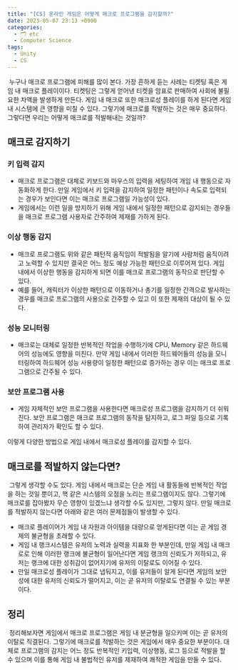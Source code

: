 ```yaml
---
title: "[CS] 온라인 게임은 어떻게 매크로 프로그램을 감지할까?"
date: 2023-05-07 23:13 +0900
categories:
  - 🗂️ etc
  - Computer Science
tags:
  - Unity
  - CS
---
```

 누구나 매크로 프로그램에 피해를 많이 본다. 가장 흔하게 듣는 사례는 티켓팅 혹은 게임 내 매크로 플레이이다. 티켓팅은 그렇게 얻어낸 티켓을 암표로 판매하여 사회에 불필요한 차액을 발생하게 만든다. 게임 내 매크로 또한 매크로성 플레이를 하게 된다면 게임 내 시스템에 큰 영향을 미칠 수 있다. 그렇기에 매크로를 적발하는 것은 매우 중요하다. 그렇다면 우리는 어떻게 매크로를 적발해내는 것일까?

  

## **매크로 감지하기**

### 키 입력 감지

- 매크로 프로그램은 대체로 키보드와 마우스의 입력을 세팅하여 개임 내 행동으로 자동화하게 한다. 만일 게임에서 키 입력을 감지하여 일정한 패턴이나 속도로 입력되는 경우가 보인다면 이는 매크로 프로그램일 가능성이 있다. 
- 게임에서는 이런 일을 방지하기 위해 게임 내에서 일정한 패턴으로 감지되는 경우들을 매크로 프로그램 사용자로 간주하여 제재를 가하게 된다.

### 이상 행동 감지

- 매크로 프로그램도 위와 같은 패턴적 움직임이 적발됨을 알기에 사람처럼 움직이려고 노력할 수 있지만 결국은 어느 정도 예상 가능한 패턴으로 이루어져 있다. 게임 내에서 이상한 행동을 감지하게 되면 이를 매크로 프로그램의 동작으로 판단할 수 있다.
- 예를 들어, 캐릭터가 이상한 패턴으로 이동하거나 총기를 일정한 간격으로 발사하는 경우를 매크로 프로그램의 사용으로 간주할 수 있고 이 또한 제재의 대상이 될 수 있다.

### 성능 모니터링

- 매크로는 대체로 일정한 반복적인 작업을 수행하기에 CPU, Memory 같은 하드웨어의 성능에도 영향을 미친다. 만약 게임 내에서 이러한 하드웨어들의 성능을 모니터링하여 하드웨어 성능 사용량이 일정한 패턴으로 증가하는 경우 이는 매크로 프로그램으로 간주될 수 있다.

### 보안 프로그램 사용

- 게임 자체적인 보안 프로그램을 사용한다면 매크로성 프로그램을 감지하기 더 쉬워진다. 보안 프로그램은 매크로 프로그램의 동작을 탐지하고, 로그 파일 등으로 기록하여 관리자가 확인도 할 수 있다.

이렇게 다양한 방법으로 게임 내에서 매크로성 플레이를 감지할 수 있다.

  

## **매크로를 적발하지 않는다면?**

 그렇게 생각할 수도 있다. 게임 내에서 매크로는 단순 게임 내 활동들에 반복적인 작업을 하는 것일 뿐이고, 핵 같은 시스템의 오점을 노리는 프로그램이지도 않다. 그렇기에 매크로를 잡아봤자 무슨 영향이 있겠느냐 생각할 수도 있지만, 그렇지 않다. 만일 매크로를 적발하지 않는다면 아래와 같은 여러 문제점들이 발생할 수 있다.

- 매크로 플레이어가 게임 내 자원과 아이템을 대량으로 얻게된다면 이는 곧 게임 경제의 불균형을 초래할 수 있다.
- 게임 내 랭크시스템은 유저의 노력과 실력을 지표화 한 부분인데, 만일 게임 내 매크로로 인해 이러한 랭크에 불균형이 일어난다면 게임 랭크의 신뢰도가 저하되고, 유저는 랭크에 대한 성취감이 없어지기에 유저의 이탈로도 이어질 수 있다.
- 만일 매크로성 플레이가 그대로 냅둬지고, 이를 유저들이 알게 된다면 게임의 보안성에 대한 유저의 신뢰도가 떨어지고, 이는 곧 유저의 이탈로도 연결될 수 있는 부분이다.

## **정리**

 정리해보자면 게임에서 매크로 프로그램은 게임 내 분균형을 일으키며 이는 곧 유저의 이탈로 직결된다. 그렇기에 매크로를 적발하는 것은 게임에서 매우 중요한 부분이다. 대체로 프로그램의 감지는 어느 정도 반복적인 키입력, 이상행동, 로그 등으로 적발을 할 수 있으며 이를 통해 게임 내 불법적인 유저를 제재하여 쾌적한 게임을 만들 수 있다.